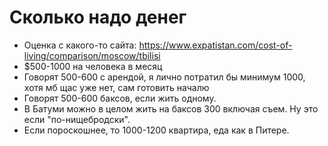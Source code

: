 # Сколько надо денег

* Оценка с какого-то сайта: https://www.expatistan.com/cost-of-living/comparison/moscow/tbilisi
* $500-1000 на человека в месяц
* Говорят 500-600 с арендой, я лично потратил бы минимум 1000, хотя мб щас уже нет, сам готовить началю
* Говорят 500-600 баксов, если жить одному.
* В Батуми можно в целом жить на баксов 300 включая съем. Ну это если "по-нищебродски".
* Если пороскошнее, то 1000-1200 квартира, еда как в Питере.
